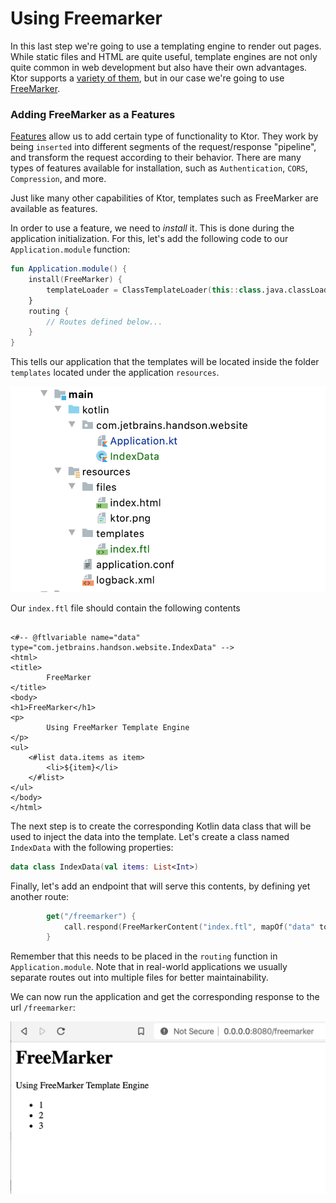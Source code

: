 # Using Freemarker

In this last step we're going to use a templating engine to render out pages. While static files and HTML are quite useful, template engines
are not only quite common in web development but also have their own advantages. Ktor supports a [variety of them](https://ktor.io/servers/features/templates.html), but in our case we're going to
use [FreeMarker](https://freemarker.apache.org/).

### Adding FreeMarker as a Features

[Features](https://ktor.io/servers/features.html) allow us to add certain type of functionality to Ktor. They work by being `inserted` into different segments of the request/response "pipeline", and transform the request according to their behavior. There are many types of features available for installation, such as `Authentication`, `CORS`, `Compression`, and more.

Just like many other capabilities of Ktor, templates such as FreeMarker are available as features.

In order to use a feature, we need to *install* it. This is done during the application initialization. For this, let's add the following code
to our `Application.module` function:

```kotlin
fun Application.module() {
    install(FreeMarker) {
        templateLoader = ClassTemplateLoader(this::class.java.classLoader, "templates")
    }
    routing {
        // Routes defined below...
    }
}
```

This tells our application that the templates will be located inside the folder `templates` located under the application `resources`. 

![Template](./assets/templates.png)

Our `index.ftl`
file should contain the following contents

```injectedfreemarker

<#-- @ftlvariable name="data" type="com.jetbrains.handson.website.IndexData" -->
<html>
<title>
        FreeMarker
</title>
<body>
<h1>FreeMarker</h1>
<p>
        Using FreeMarker Template Engine
</p>
<ul>
    <#list data.items as item>
        <li>${item}</li>
    </#list>
</ul>
</body>
</html>
```

The next step is to create the corresponding Kotlin data class that will be used to inject the data into the template. Let's create
a class named `IndexData` with the following properties:

```kotlin
data class IndexData(val items: List<Int>)
```

Finally, let's add an endpoint that will serve this contents, by defining yet another route:


```kotlin
        get("/freemarker") {
            call.respond(FreeMarkerContent("index.ftl", mapOf("data" to IndexData(listOf(1, 2, 3))), ""))
        }
```

Remember that this needs to be placed in the `routing` function in `Application.module`. Note that in real-world applications we usually
separate routes out into multiple files for better maintainability. 

We can now run the application and get the corresponding response to the url `/freemarker`:

![FreeMarker Browser Output](./assets/freemarker.png)


